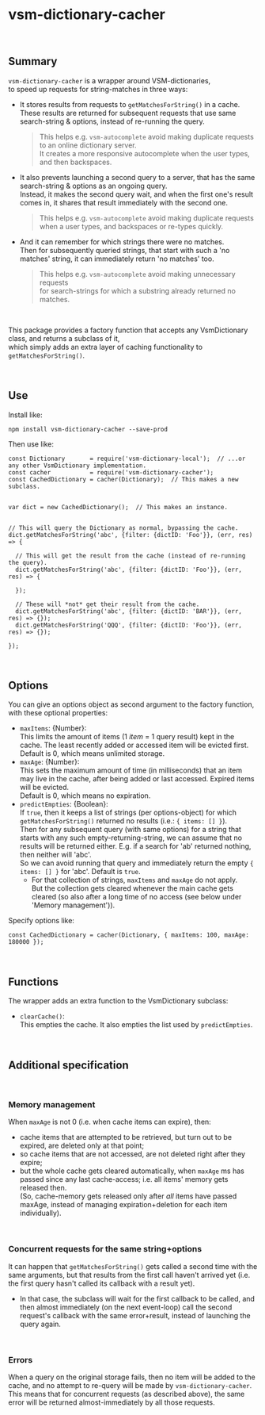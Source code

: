 # vsm-dictionary-cacher

<br>

## Summary

`vsm-dictionary-cacher` is a wrapper around VSM-dictionaries,  
to speed up requests for string-matches in three ways:

- It stores results from requests to `getMatchesForString()` in a cache.  
  These results are returned for subsequent requests
  that use same search-string &amp; options, instead of re-running the query.

  > This helps e.g. `vsm-autocomplete` avoid making duplicate requests to an
    online dictionary server.  
    It creates a more responsive autocomplete when the user
    types, and then backspaces.

- It also prevents launching a second query to a server, that has the same
  search-string &amp; options as an ongoing query.  
  Instead, it makes the second query wait, and when the first one's result
  comes in, it shares that result immediately with the second one.

  > This helps e.g. `vsm-autocomplete` avoid making duplicate requests  
    when a user types, and backspaces or re-types quickly.

- And it can remember for which strings there were no matches.  
  Then for subsequently queried strings, that start with such a 'no matches'
  string, it can immediately return 'no matches' too.

  > This helps e.g. `vsm-autocomplete` avoid making unnecessary requests  
    for search-strings for which a substring already returned no matches.

<br>

This package provides a factory function that accepts any VsmDictionary class,
and returns a subclass of it,  
which simply adds an extra layer of caching functionality
to `getMatchesForString()`.

<br>

## Use

Install like:
```
npm install vsm-dictionary-cacher --save-prod
```

Then use like:
```
const Dictionary       = require('vsm-dictionary-local');  // ...or any other VsmDictionary implementation.
const cacher           = require('vsm-dictionary-cacher');
const CachedDictionary = cacher(Dictionary);  // This makes a new subclass.


var dict = new CachedDictionary();  // This makes an instance.


// This will query the Dictionary as normal, bypassing the cache.
dict.getMatchesForString('abc', {filter: {dictID: 'Foo'}}, (err, res) => {

  // This will get the result from the cache (instead of re-running the query).
  dict.getMatchesForString('abc', {filter: {dictID: 'Foo'}}, (err, res) => {

  });

  // These will *not* get their result from the cache.
  dict.getMatchesForString('abc', {filter: {dictID: 'BAR'}}, (err, res) => {});
  dict.getMatchesForString('QQQ', {filter: {dictID: 'Foo'}}, (err, res) => {});

});
```

<br>

## Options

You can give an options object as second argument to the factory function,
with these optional properties:

- `maxItems`: {Number}:  
    This limits the amount of items (1 _item_ = 1 query result) kept in the
    cache. The least recently added or accessed item will be evicted first.  
    Default is 0, which means unlimited storage.
- `maxAge`: {Number}:  
    This sets the maximum amount of time (in milliseconds) that an item may
    live in the cache, after being added or last accessed.
    Expired items will be evicted.  
    Default is 0, which means no expiration.  
- `predictEmpties`: {Boolean}:  
    If `true`, then it keeps a list of strings (per options-object) for which
    `getMatchesForString()` returned no results (i.e.: `{ items: [] }`).  
    Then for any subsequent query (with same options) for a string that
    starts with any such empty-returning-string, we can assume that no results
    will be returned either.
    E.g. if a search for 'ab' returned nothing, then neither will 'abc'.  
    So we can avoid running that query and immediately return the empty
    `{ items: [] }` for 'abc'.
    Default is `true`.  
    - For that collection of strings, `maxItems` and `maxAge` do not apply.  
      But the collection gets cleared whenever the main cache gets cleared (so
      also after a long time of no access (see below under 'Memory management')).

Specify options like:
```
const CachedDictionary = cacher(Dictionary, { maxItems: 100, maxAge: 180000 });
```


<br>

## Functions

The wrapper adds an extra function to the VsmDictionary subclass:

- `clearCache()`:  
    This empties the cache. It also empties the list used by `predictEmpties`.


<br>

## Additional specification

<br>

### Memory management

When `maxAge` is not 0 (i.e. when cache items can expire), then:
- cache items that are attempted to be retrieved, but turn out to be
  expired, are deleted only at that point;
- so cache items that are not accessed, are not deleted right after
  they expire;
- but the whole cache gets cleared automatically, when `maxAge` ms has passed
  since any last cache-access; i.e. all items' memory gets released then.  
  (So, cache-memory gets released only after *all* items have passed maxAge,
  instead of managing expiration+deletion for each item individually).

<br>

### Concurrent requests for the same string+options

It can happen that `getMatchesForString()` gets called a second time with the
same arguments, but that results from the first call haven't arrived yet
(i.e. the first query hasn't called its callback with a result yet).

- In that case, the subclass will wait for the first callback to be called,
  and then almost immediately (on the next event-loop) call the second request's
  callback with the same error+result, instead of launching the query again.

<br>

### Errors

When a query on the original storage fails, then no item will be added
to the cache, and no attempt to re-query will be made by `vsm-dictionary-cacher`.  
This means that for concurrent requests (as described above),
the same error will be returned almost-immediately by all those requests.

